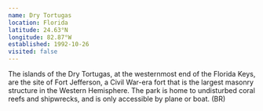 ```yaml
---
name: Dry Tortugas
location: Florida
latitude: 24.63°N
longitude: 82.87°W
established: 1992-10-26
visited: false
---
```


The islands of the Dry Tortugas, at the westernmost end of the Florida Keys, are the site of Fort Jefferson, a Civil War-era fort that is the largest masonry structure in the Western Hemisphere. The park is home to undisturbed coral reefs and shipwrecks, and is only accessible by plane or boat. (BR)
